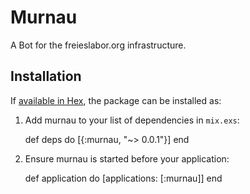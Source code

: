 # Murnau

A Bot for the freieslabor.org infrastructure.

## Installation

If [available in Hex](https://hex.pm/docs/publish), the package can be installed as:

  1. Add murnau to your list of dependencies in `mix.exs`:

        def deps do
          [{:murnau, "~> 0.0.1"}]
        end

  2. Ensure murnau is started before your application:

        def application do
          [applications: [:murnau]]
        end

